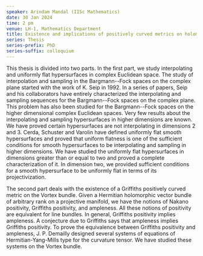 ```yaml
---
speaker: Arindam Mandal (IISc Mathematics)
date: 30 Jan 2024
time: 2 pm
venue: LH-1, Mathematics Department
title: Existence and implications of positively curved metrics on holomorphic vector bundles
series: Thesis
series-prefix: PhD
series-suffix: colloquium
---
```



This thesis is divided into two parts. In the first part, we study interpolating and uniformly flat
hypersurfaces in complex Euclidean space. The study of interpolation and sampling in the Bargmann--Fock
spaces on the complex plane started with the work of K. Seip in 1992. In a series of papers, Seip and his
collaborators have entirely characterized the interpolating and sampling sequences for the Bargmann--Fock
spaces on the complex plane. This problem has also been studied for the Bargmann--Fock spaces on the higher
dimensional complex Euclidean spaces. Very few results about the interpolating and sampling hypersurfaces
in higher dimensions are known. We have proved certain hypersurfaces are not interpolating in dimensions
2 and 3. Cerda, Schuster and Varolin have defined uniformly flat smooth hypersurfaces and proved that
uniform flatness is one of the sufficient conditions for smooth hypersurfaces to be interpolating and
sampling in higher dimensions. We have studied the uniformly flat hypersurfaces in dimensions greater
than or equal to two and proved a complete characterization of it. In dimension two, we provided sufficient
conditions for a smooth hypersurface to be uniformly flat in terms of its projectivization.

The second part deals with the existence of a Griffiths positively curved metric on the Vortex bundle. Given
a Hermitian holomorphic vector bundle of arbitrary rank on a projective manifold, we have the notions of
Nakano positivity, Griffiths positivity, and ampleness. All these notions of positivity are equivalent for
line bundles. In general, Griffiths positivity implies ampleness. A conjecture due to Griffiths says that
ampleness implies Griffiths positivity. To prove the equivalence between Griffiths positivity and ampleness,
J. P. Demailly designed several systems of equations of Hermitian-Yang-Mills type for the curvature tensor.
We have studied these systems on the Vortex bundle.
